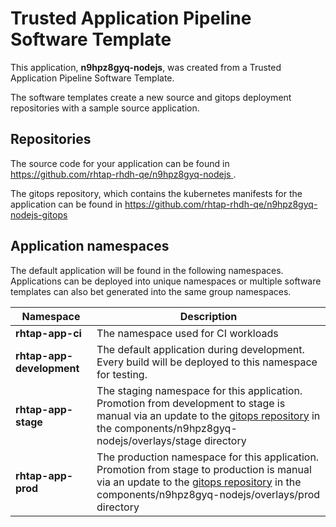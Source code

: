 # Trusted Application Pipeline Software Template

This application, **n9hpz8gyq-nodejs**, was created from a Trusted Application Pipeline Software Template.

The software templates create a new source and gitops deployment repositories with a sample source application. 

## Repositories

The source code for your application can be found in [https://github.com/rhtap-rhdh-qe/n9hpz8gyq-nodejs ](https://github.com/rhtap-rhdh-qe/n9hpz8gyq-nodejs ).
 
The gitops repository, which contains the kubernetes manifests for the application can be found in 
[https://github.com/rhtap-rhdh-qe/n9hpz8gyq-nodejs-gitops ](https://github.com/rhtap-rhdh-qe/n9hpz8gyq-nodejs-gitops ) 

## Application namespaces 

The default application will be found in the following namespaces. Applications can be deployed into unique namespaces or multiple software templates can also bet generated into the same group namespaces.  

|  Namespace   |  Description   |  
| -------- | -------- |
| **rhtap-app-ci** | The namespace used for CI workloads |
| **rhtap-app-development** | The default application during development. Every build will be deployed to this namespace for testing. |
| **rhtap-app-stage** | The staging namespace for this application. Promotion from development to stage is manual via an update to the [gitops repository](https://github.com/rhtap-rhdh-qe/n9hpz8gyq-nodejs-gitops ) in the components/n9hpz8gyq-nodejs/overlays/stage directory |
| **rhtap-app-prod** | The production namespace for this application. Promotion from stage to production is manual via an update to the [gitops repository](https://github.com/rhtap-rhdh-qe/n9hpz8gyq-nodejs-gitops ) in the components/n9hpz8gyq-nodejs/overlays/prod directory |